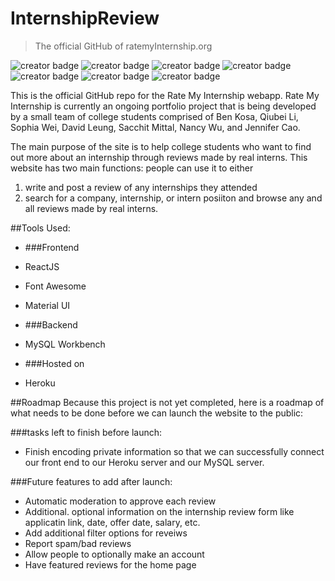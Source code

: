 # InternshipReview
> The official GitHub of ratemyInternship.org

![creator badge](https://img.shields.io/badge/Contributor-Ben%20Kosa-brightgreen)
![creator badge](https://img.shields.io/badge/Contributor-Qiubei%20Li-brightgreen)
![creator badge](https://img.shields.io/badge/Contributor-Sophia%20Wei-brightgreen)
![creator badge](https://img.shields.io/badge/Contributor-Nancy%20Wu-brightgreen)
![creator badge](https://img.shields.io/badge/Contributor-Jennifer%20Cao-brightgreen)
![creator badge](https://img.shields.io/badge/Contributor-Sacchit%20Mittal-brightgreen)
![creator badge](https://img.shields.io/badge/Contributor-David%20Leung-brightgreen)

This is the official GitHub repo for the Rate My Internship webapp. Rate My Internship is currently an ongoing portfolio project
that is being developed by a small team of college students comprised of Ben Kosa, Qiubei Li, Sophia Wei, David Leung, Sacchit Mittal, Nancy Wu, and Jennifer Cao. 

The main purpose of the site is to help college students who want to find out more about an internship through reviews made by real interns. This website has two main functions: people can use it to either
 1. write and post a review of any internships they attended
 2. search for a company, internship, or intern posiiton and browse any and all reviews made by real interns.

##Tools Used:
- ###Frontend
-   ReactJS
-   Font Awesome
-   Material UI

- ###Backend
-   MySQL Workbench

- ###Hosted on
-   Heroku

##Roadmap
Because this project is not yet completed, here is a roadmap of what needs to be done before we can launch the website to the public:

###tasks left to finish before launch:
- Finish encoding private information so that we can successfully connect our front end to our Heroku server and our MySQL server.

###Future features to add after launch:
- Automatic moderation to approve each review
- Additional. optional information on the internship review form like applicatin link, date, offer date, salary, etc.
- Add additional filter options for reveiws
- Report spam/bad reviews
- Allow people to optionally make an account
- Have featured reviews for the home page
